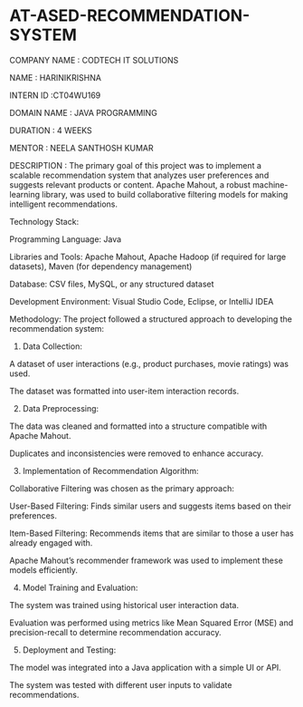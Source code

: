 # AT-ASED-RECOMMENDATION-SYSTEM

COMPANY NAME : CODTECH IT SOLUTIONS

NAME : HARINIKRISHNA

INTERN ID :CT04WU169

DOMAIN NAME : JAVA PROGRAMMING

DURATION : 4 WEEKS

MENTOR : NEELA SANTHOSH KUMAR

DESCRIPTION : The primary goal of this project was to implement a scalable recommendation system that analyzes user preferences and suggests relevant products or content. Apache Mahout, a robust machine-learning library, was used to build collaborative filtering models for making intelligent recommendations.

Technology Stack:

Programming Language: Java

Libraries and Tools: Apache Mahout, Apache Hadoop (if required for large datasets), Maven (for dependency management)

Database: CSV files, MySQL, or any structured dataset

Development Environment: Visual Studio Code, Eclipse, or IntelliJ IDEA


Methodology: The project followed a structured approach to developing the recommendation system:

1. Data Collection:

A dataset of user interactions (e.g., product purchases, movie ratings) was used.

The dataset was formatted into user-item interaction records.



2. Data Preprocessing:

The data was cleaned and formatted into a structure compatible with Apache Mahout.

Duplicates and inconsistencies were removed to enhance accuracy.



3. Implementation of Recommendation Algorithm:

Collaborative Filtering was chosen as the primary approach:

User-Based Filtering: Finds similar users and suggests items based on their preferences.

Item-Based Filtering: Recommends items that are similar to those a user has already engaged with.


Apache Mahout’s recommender framework was used to implement these models efficiently.



4. Model Training and Evaluation:

The system was trained using historical user interaction data.

Evaluation was performed using metrics like Mean Squared Error (MSE) and precision-recall to determine recommendation accuracy.



5. Deployment and Testing:

The model was integrated into a Java application with a simple UI or API.

The system was tested with different user inputs to validate recommendations.
